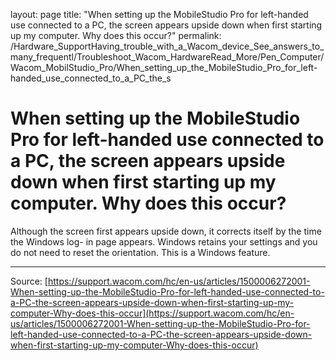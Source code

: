 layout: page
title: "When setting up the MobileStudio Pro for left-handed use connected to a PC, the screen appears upside down when first starting up my computer. Why does this occur?"
permalink: /Hardware_SupportHaving_trouble_with_a_Wacom_device_See_answers_to_many_frequentl/Troubleshoot_Wacom_HardwareRead_More/Pen_Computer/Wacom_MobilStudio_Pro/When_setting_up_the_MobileStudio_Pro_for_left-handed_use_connected_to_a_PC_the_s

# When setting up the MobileStudio Pro for left-handed use connected to a PC, the screen appears upside down when first starting up my computer. Why does this occur?

Although the screen first appears upside down, it corrects itself by the time the Windows log- in page appears. Windows retains your settings and you do not need to reset the orientation. This is a Windows feature.

---
Source: [https://support.wacom.com/hc/en-us/articles/1500006272001-When-setting-up-the-MobileStudio-Pro-for-left-handed-use-connected-to-a-PC-the-screen-appears-upside-down-when-first-starting-up-my-computer-Why-does-this-occur](https://support.wacom.com/hc/en-us/articles/1500006272001-When-setting-up-the-MobileStudio-Pro-for-left-handed-use-connected-to-a-PC-the-screen-appears-upside-down-when-first-starting-up-my-computer-Why-does-this-occur)
